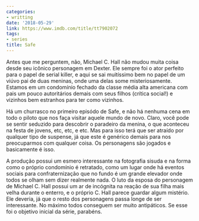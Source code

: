 ```yaml
---
categories:
- writting
date: '2018-05-29'
link: https://www.imdb.com/title/tt7902072
tags:
- series
title: Safe
---
```


Antes que me perguntem, não, Michael C. Hall não mudou muita coisa desde seu icônico personagem em Dexter. Ele sempre foi o ator perfeito para o papel de serial killer, e aqui se sai muitíssimo bem no papel de um viúvo pai de duas meninas, onde uma delas some misteriosamente. Estamos em um condomínio fechado da classe média alta americana com pais um pouco autoritários demais com seus filhos (crítica social!) e vizinhos bem estranhos para ter como vizinhos.

Há um churrasco no primeiro episódo de Safe, e não há nenhuma cena em todo o piloto que nos faça visitar aquele mundo de novo. Claro, você pode se sentir seduzido para descobrir o paradeiro da menina, o que aconteceu na festa de jovens, etc, etc, e etc. Mas para isso terá que ser atraído por qualquer tipo de suspense, já que este é genérico demais para nos preocuparmos com qualquer coisa. Os personagens são jogados e basicamente é isso.

A produção possui um esmero interessante na fotografia sisuda e na forma como o próprio condomínio é retratado, como um lugar onde há eventos sociais para confraternização que no fundo é um grande elevador onde todos se olham sem dizer realmente nada. O luto da esposa do personagem de Michael C. Hall possui um ar de incógnita na reação de sua filha mais velha durante o enterro, e o próprio C. Hall parece guardar algum mistério. Ele deveria, já que o resto dos personagens passa longe de ser interessante. No máximo todos conseguem ser muito antipáticos. Se esse foi o objetivo inicial da série, parabéns.